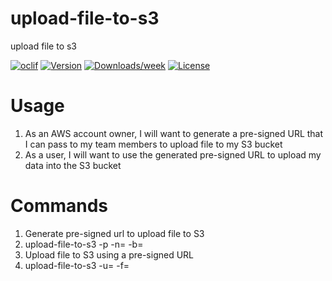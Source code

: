 upload-file-to-s3
=================

upload file to s3

[![oclif](https://img.shields.io/badge/cli-oclif-brightgreen.svg)](https://oclif.io)
[![Version](https://img.shields.io/npm/v/upload-file-to-s3.svg)](https://npmjs.org/package/upload-file-to-s3)
[![Downloads/week](https://img.shields.io/npm/dw/upload-file-to-s3.svg)](https://npmjs.org/package/upload-file-to-s3)
[![License](https://img.shields.io/npm/l/upload-file-to-s3.svg)](https://github.com/sebastianlzy/upload-file-to-s3/blob/master/package.json)


# Usage
1. As an AWS account owner, I will want to generate a pre-signed URL that I can pass to my team members to upload file to my S3 bucket
2. As a user, I will want to use the generated pre-signed URL to upload my data into the S3 bucket

# Commands
1. Generate pre-signed url to upload file to S3
  1. upload-file-to-s3 -p -n=<file name> -b=<s3 bucket name>
2. Upload file to S3 using a pre-signed URL
  1. upload-file-to-s3 -u=<pre-signed URL> -f=<file path>


